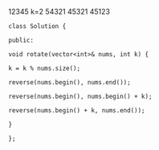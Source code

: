 12345
k=2
54321
45321
45123

`class Solution {`

`public:`

`void rotate(vector<int>& nums, int k) {`

`k = k % nums.size();`

`reverse(nums.begin(), nums.end());`

`reverse(nums.begin(), nums.begin() + k);`

`reverse(nums.begin() + k, nums.end());`

`}`

`};`